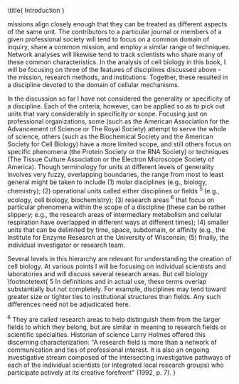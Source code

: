 \title{
Introduction
}

missions align closely enough that they can be treated as different aspects of the same unit. The contributors to a particular journal or members of a given professional society will tend to focus on a common domain of inquiry, share a common mission, and employ a similar range of techniques. Network analyses will likewise tend to track scientists who share many of these common characteristics. In the analysis of cell biology in this book, I will be focusing on three of the features of disciplines discussed above - the mission, research methods, and institutions. Together, these resulted in a discipline devoted to the domain of cellular mechanisms.

In the discussion so far I have not considered the generality or specificity of a discipline. Each of the criteria, however, can be applied so as to pick out units that vary considerably in specificity or scope. Focusing just on professional organizations, some (such as the American Association for the Advancement of Science or The Royal Society) attempt to serve the whole of science, others (such as the Biochemical Society and the American Society for Cell Biology) have a more limited scope, and still others focus on specific phenomena (the Protein Society or the RNA Society) or techniques (The Tissue Culture Association or the Electron Microscope Society of America). Though terminology for units at different levels of generality involves very fuzzy, overlapping boundaries, the range from most to least general might be taken to include (1) molar disciplines (e.g., biology, chemistry); (2) operational units called either disciplines or fields ${ }^{5}$ (e.g., ecology, cell biology, biochemistry); (3) research areas ${ }^{6}$ that focus on particular phenomena within the scope of a discipline (these can be rather slippery; e.g., the research areas of intermediary metabolism and cellular respiration have overlapped in different ways at different times); (4) smaller units that can be delimited by time, space, subdomain, or affinity (e.g., the Institute for Enzyme Research at the University of Wisconsin; (5) finally, the individual investigator or research team.

Several levels in this hierarchy are relevant for understanding the creation of cell biology. At various points I will be focusing on individual scientists and laboratories and will discuss several research areas. But cell biology
\footnotetext{
5 In definitions and in actual use, these terms overlap substantially but not completely. For example, disciplines may tend toward greater size or tighter ties to institutional structures than fields. Any such differences need not be adjudicated here.

${ }^{6}$ They are called research areas to help distinguish them from the larger fields to which they belong, but are similar in meaning to research fields or scientific specialties. Historian of science Larry Holmes offered this discerning characterization: "A research field is more than a network of communication and ties of professional interest. It is also an ongoing investigative stream composed of the intersecting investigative pathways of each of the individual scientists (or integrated local research groups) who participate actively at its creative forefront" (1992, p. 7).
}